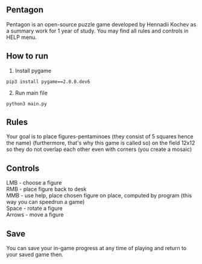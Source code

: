 Pentagon
---------------------
Pentagon is an open-source puzzle game developed by Hennadii Kochev as a summary work for 1 year of study.
You may find all rules and controls in HELP menu.

How to run
-----------
1. Install pygame
```
pip3 install pygame==2.0.0.dev6        
```
2. Run main file
```
python3 main.py       
```

Rules
---------------------
Your goal is to place figures-pentaminoes (they consist of 5 squares hence the name) (furthermore, that's why
this game is called so) on the field 12x12 so they do not overlap each other even with corners (you create a
mosaic)

Controls 
---------------------
LMB - choose a figure  
RMB - place figure back to desk  
MMB - use help, place chosen figure on place, computed by program (this way you can speedrun a game)  
Space - rotate a figure  
Arrows - move a figure   

Save
------------
You can save your in-game progress at any time of playing and return to your saved game then.
